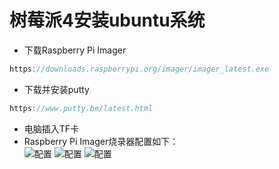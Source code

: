 # 树莓派4安装ubuntu系统
- 下载Raspberry Pi Imager
```C
https://downloads.raspberrypi.org/imager/imager_latest.exe
```
- 下载并安装putty
```C
https://www.putty.be/latest.html
```
- 电脑插入TF卡
- Raspberry Pi Imager烧录器配置如下：  
![配置](https://github.com/fortunate-ouyanghui/env-config/blob/main/raspberry1.jpg)
![配置](https://github.com/fortunate-ouyanghui/env-config/blob/main/raspberry2.jpg)
![配置](https://github.com/fortunate-ouyanghui/env-config/blob/main/raspberry3.jpg)



